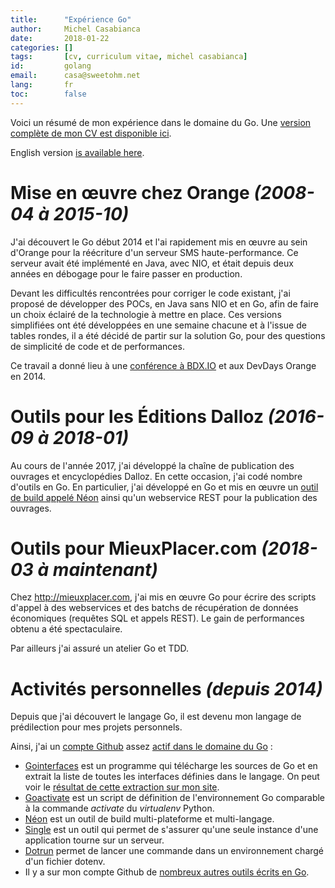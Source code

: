 ```yaml
---
title:      "Expérience Go"
author:     Michel Casabianca
date:       2018-01-22
categories: []
tags:       [cv, curriculum vitae, michel casabianca]
id:         golang
email:      casa@sweetohm.net
lang:       fr
toc:        false
---
```


Voici un résumé de mon expérience dans le domaine du Go. Une [version complète de mon CV est disponible ici](http://sweetohm.net/resume/resume.html).

English version [is available here](http://sweetohm.net/resume/golang.en.html).

<!--more-->

# Mise en œuvre chez Orange *(2008-04 à 2015-10)*

J'ai découvert le Go début 2014 et l'ai rapidement mis en œuvre au sein d'Orange pour la réécriture d'un serveur SMS haute-performance. Ce serveur avait été implémenté en Java, avec NIO, et était depuis deux années en débogage pour le faire passer en production.

Devant les difficultés rencontrées pour corriger le code existant, j'ai proposé de développer des POCs, en Java sans NIO et en Go, afin de faire un choix éclairé de la technologie à mettre en place. Ces versions simplifiées ont été développées en une semaine chacune et à l'issue de tables rondes, il a été décidé de partir sur la solution Go, pour des questions de simplicité de code et de performances.

Ce travail a donné lieu à une [conférence à BDX.IO](http://sweetohm.net/slides/go-retour-experience/) et aux DevDays Orange en 2014.

# Outils pour les Éditions Dalloz *(2016-09 à 2018-01)*

Au cours de l'année 2017, j'ai développé la chaîne de publication des ouvrages et encyclopédies Dalloz. En cette occasion, j'ai codé nombre d'outils en Go. En particulier, j'ai développé en Go et mis en œuvre un [outil de build appelé Néon](http://github.com/c4s4/neon) ainsi qu'un webservice REST pour la publication des ouvrages.

# Outils pour MieuxPlacer.com *(2018-03 à maintenant)*

Chez <http://mieuxplacer.com>, j'ai mis en œuvre Go pour écrire des scripts d'appel à des webservices et des batchs de récupération de données économiques (requêtes SQL et appels REST). Le gain de performances obtenu a été spectaculaire.

Par ailleurs j'ai assuré un atelier Go et TDD.

# Activités personnelles *(depuis 2014)*

Depuis que j'ai découvert le langage Go, il est devenu mon langage de prédilection pour mes projets personnels.

Ainsi, j'ai un [compte Github](http://github.com/c4s4) assez [actif dans le domaine du Go](http://git-awards.com/users/search?login=c4s4) :

- [Gointerfaces](https://github.com/c4s4/gointerfaces) est un programme qui télécharge les sources de Go et en extrait la liste de toutes les interfaces définies dans le langage. On peut voir le [résultat de cette extraction sur mon site](http://sweetohm.net/article/go-interfaces.html).
- [Goactivate](https://github.com/c4s4/goactivate) est un script de définition de l'environnement Go comparable à la commande *activate* du *virtualenv* Python.
- [Néon](https://github.com/c4s4/neon) est un outil de build multi-plateforme et multi-langage.
- [Single](https://github.com/c4s4/single) est un outil qui permet de s'assurer qu'une seule instance d'une application tourne sur un serveur.
- [Dotrun](https://github.com/c4s4/dotrun) permet de lancer une commande dans un environnement chargé d'un fichier dotenv.
- Il y a sur mon compte Github de [nombreux autres outils écrits en Go](https://github.com/c4s4?utf8=%E2%9C%93&tab=repositories&q=&type=&language=go).
